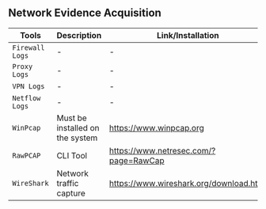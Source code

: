 ## Network Evidence Acquisition
| Tools | Description | Link/Installation | Command |
|-------|-------------|------|------|
| `Firewall Logs` | - | - | - |
| `Proxy Logs` | - | - | - |
| `VPN Logs` | - | - | - |
| `Netflow Logs` | - | - | - |
| `WinPcap` | Must be installed on the system | https://www.winpcap.org | - |
| `RawPCAP` | CLI Tool | https://www.netresec.com/?page=RawCap | - |
| `WireShark` | Network traffic capture | https://www.wireshark.org/download.html | - |
